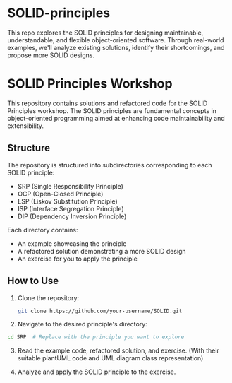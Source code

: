# SOLID-principles
This repo explores the SOLID principles for designing maintainable, understandable, and flexible object-oriented software. Through real-world examples, we'll analyze existing solutions, identify their shortcomings, and propose more SOLID designs.

# SOLID Principles Workshop

This repository contains solutions and refactored code for the SOLID Principles workshop. 
The SOLID principles are fundamental concepts in object-oriented programming aimed at enhancing code maintainability and extensibility.

## Structure

The repository is structured into subdirectories corresponding to each SOLID principle:

- SRP (Single Responsibility Principle)
- OCP (Open-Closed Principle)
- LSP (Liskov Substitution Principle)
- ISP (Interface Segregation Principle)
- DIP (Dependency Inversion Principle)

Each directory contains:
- An example showcasing the principle
- A refactored solution demonstrating a more SOLID design
- An exercise for you to apply the principle

## How to Use

1. Clone the repository:
   ```bash
   git clone https://github.com/your-username/SOLID.git

2. Navigate to the desired principle's directory:
  ```bash
  cd SRP  # Replace with the principle you want to explore
  ```
3. Read the example code, refactored solution, and exercise. (With their suitable plantUML code and UML diagram class representation)

4. Analyze and apply the SOLID principle to the exercise.
